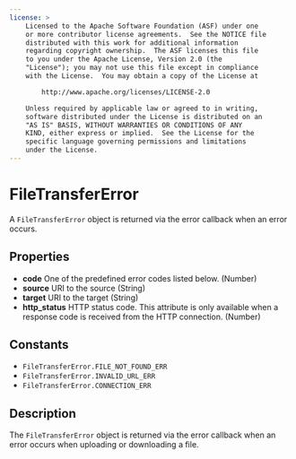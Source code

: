 ```yaml
---
license: >
    Licensed to the Apache Software Foundation (ASF) under one
    or more contributor license agreements.  See the NOTICE file
    distributed with this work for additional information
    regarding copyright ownership.  The ASF licenses this file
    to you under the Apache License, Version 2.0 (the
    "License"); you may not use this file except in compliance
    with the License.  You may obtain a copy of the License at

        http://www.apache.org/licenses/LICENSE-2.0

    Unless required by applicable law or agreed to in writing,
    software distributed under the License is distributed on an
    "AS IS" BASIS, WITHOUT WARRANTIES OR CONDITIONS OF ANY
    KIND, either express or implied.  See the License for the
    specific language governing permissions and limitations
    under the License.
---
```


FileTransferError
========

A `FileTransferError` object is returned via the error callback when an error occurs.

Properties
----------

- __code__ One of the predefined error codes listed below. (Number)
- __source__ URI to the source (String)
- __target__ URI to the target (String)
- __http_status__ HTTP status code.  This attribute is only available when a response code is received from the HTTP connection. (Number)

Constants
---------

- `FileTransferError.FILE_NOT_FOUND_ERR`
- `FileTransferError.INVALID_URL_ERR`
- `FileTransferError.CONNECTION_ERR`

Description
-----------

The `FileTransferError` object is returned via the error callback when an error occurs when uploading or downloading a file.
